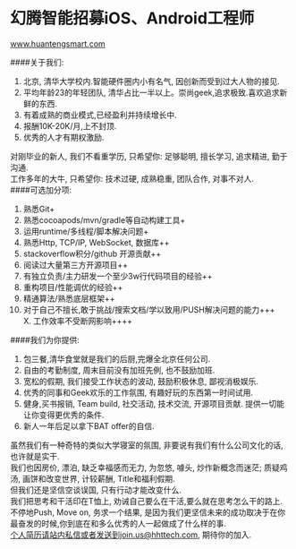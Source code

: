 幻腾智能招募iOS、Android工程师
==============================  
www.huantengsmart.com  

####关于我们:  
1. 北京, 清华大学校内.智能硬件圈内小有名气, 因创新而受到过大人物的接见.  
2. 平均年龄23的年轻团队, 清华占比一半以上。崇尚geek,追求极致.喜欢追求新鲜的东西.  
3. 有着成熟的商业模式,已经盈利并持续增长中.  
4. 报酬10K-20K/月,上不封顶.  
5. 优秀的人才有期权激励.  
    
对刚毕业的新人, 我们不看重学历, 只希望你: 足够聪明, 擅长学习, 追求精进, 勤于沟通.  
工作多年的大牛, 只希望你: 技术过硬, 成熟稳重, 团队合作, 对事不对人.  
####可选加分项:  
1. 熟悉Git+  
2. 熟悉cocoapods/mvn/gradle等自动构建工具+  
3. 运用runtime/多线程/脚本解决问题+  
4. 熟悉Http, TCP/IP, WebSocket, 数据库++  
4. stackoverflow积分/github 开源贡献++  
5. 阅读过大量第三方开源项目++  
6. 有独立负责/主力研发一个至少3w行代码项目的经验++  
7. 重构项目/性能调优的经验++  
8. 精通算法/熟悉底层框架++  
9. 对于自己不擅长,敢于挑战/搜索文档/学以致用/PUSH解决问题的能力+++  
X. 工作效率不受断网影响++++  
  
####我们为你提供:  
1. 包三餐,清华食堂就是我们的后厨,完爆全北京任何公司.  
2. 自由的考勤制度, 周末目前没有加班先例, 也不鼓励加班.  
3. 宽松的假期, 我们接受工作状态的波动, 鼓励积极休息, 鄙视消极娱乐.  
4. 优秀的同事和Geek欢乐的工作氛围, 有趣好玩的东西第一时间试用.  
5. 健身,买书报销, Team build, 社交活动, 技术交流, 开源项目贡献. 提供一切能让你变得更优秀的条件.  
6. 新人一年后足以拿下BAT offer的自信.  
  
虽然我们有一种奇特的类似大学寝室的氛围, 非要说有我们有什么公司文化的话, 也许就是实干.   
我们也因房价, 漂泊, 缺乏幸福感而无力, 为忽悠, 噱头, 炒作新概念而迷茫; 质疑鸡汤, 画饼和改变世界, 计较薪酬, Title和福利假期.  
但我们还是坚信空谈误国, 只有行动才能改变什么.  
我们把思考和干活印在T恤上, 劝诫自己要么在干活,要么就在思考怎么干的路上.   
不停地Push, Move on, 务求一个结果, 是因为我们更坚信未来的成功取决于在你最奋发的时候,你到底在和多么优秀的人一起做成了什么样的事.  
个人简历请站内私信或者发送到join.us@hhttech.com, 期待你的加入.  
